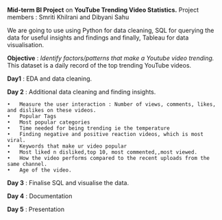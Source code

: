 **Mid-term BI Project** on **YouTube Trending Video Statistics.** 
Project members :  Smriti Khilrani and Dibyani Sahu

We are going to use using Python for data cleaning, SQL for querying the data for useful insights and findings and finally, Tableau for data visualisation. 

**Objective** : _Identify factors/patterns that make a Youtube video trending._
This dataset is a daily record of the top trending YouTube videos.

**Day1** : EDA and data cleaning.

**Day 2** :  Additional data cleaning and finding insights.

	•	Measure the user interaction : Number of views, comments, likes, and dislikes on these videos.
    •	Popular Tags
    •	Most popular categories
	•	Time needed for being trending ie the temperature
	•	Finding negative and positive reaction videos, which is most viral.
	•	Keywords that make ur video popular
    •   Most liked n disliked,top 10, most commented,,most viewed.
	•   How the video performs compared to the recent uploads from the same channel.
	•	Age of the video.
    
**Day 3** :  Finalise SQL and visualise the data.

**Day 4** : Documentation

**Day 5** : Presentation
